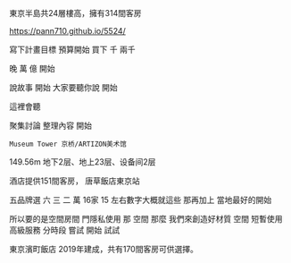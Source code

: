 東京半島共24層樓高，擁有314間客房

https://pann710.github.io/5524/

寫下計畫目標
預算開始
買下
千
兩千

晚
萬 
億
開始

說故事 開始
大家要聽你說
開始

這裡會聽

聚集討論 
整理內容
開始


	Museum Tower 京桥/ARTIZON美术馆
 149.56m
 地下2层、地上23层、设备间2层


 酒店提供151間客房，
 唐草飯店東京站



 五品牌選
 六 三 二 萬
 16家 15
 左右數字大概就這些
 那再加上 當地最好的開始

 所以要的是空間房間 門隱私使用
 那
 空間
 那麼
 我們來創造好材質
 空間
 短暫使用
 高級服務
 分時段
 嘗試
 開始
 試試
 

 東京濱町飯店
2019年建成，共有170間客房可供選擇。
